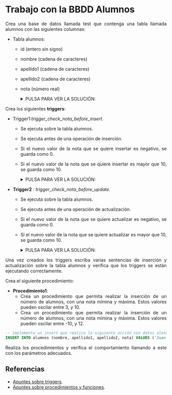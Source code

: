 <div align="justify">

# Trabajo con la BBDD Alumnos

Crea una base de datos llamada test que contenga una tabla llamada alumnos con las siguientes columnas:

- Tabla alumnos:
  - id (entero sin signo)
  - nombre (cadena de caracteres)
  - apellido1 (cadena de caracteres)
  - apellido2 (cadena de caracteres)
  - nota (número real)

    <details>
      <summary>PULSA PARA VER LA SOLUCIÓN:</summary>

      ```sql
      
        CREATE DATABASE test;

        USE test;

        CREATE TABLE alumnos (
            id INT UNSIGNED AUTO_INCREMENT PRIMARY KEY,
            nombre VARCHAR(50) NOT NULL,
            apellido1 VARCHAR(50) NOT NULL,
            apellido2 VARCHAR(50) NOT NULL,
            nota FLOAT NOT NULL
        );

      ```

    </details>  

Crea los siguientes __triggers__:
- Trigger1:_trigger_check_nota_before_insert_.
  - Se ejecuta sobre la tabla alumnos.
  - Se ejecuta antes de una operación de inserción.
  - Si el nuevo valor de la nota que se quiere insertar es negativo, se guarda como 0.
  - Si el nuevo valor de la nota que se quiere insertar es mayor que 10, se guarda como 10.

    <details>
      <summary>PULSA PARA VER LA SOLUCIÓN:</summary>

      ```sql
      CREATE TRIGGER trigger_check_nota_before_insert
      BEFORE INSERT ON alumnos
      FOR EACH ROW
      BEGIN
          IF NEW.nota < 0 THEN
              SET NEW.nota = 0;
          ELSEIF NEW.nota > 10 THEN
              SET NEW.nota = 10;
          END IF;
      END;
      ```

    </details>

- __Trigger2__ : _trigger_check_nota_before_update_.
  - Se ejecuta sobre la tabla alumnos.
  - Se ejecuta antes de una operación de actualización.
  - Si el nuevo valor de la nota que se quiere actualizar es negativo, se guarda como 0.
  - Si el nuevo valor de la nota que se quiere actualizar es mayor que 10, se guarda como 10.

    <details>
      <summary>PULSA PARA VER LA SOLUCIÓN:</summary>

      ```sql
      CREATE TRIGGER trigger_check_nota_before_update
      BEFORE UPDATE ON alumnos
      FOR EACH ROW
      BEGIN
          IF NEW.nota < 0 THEN
              SET NEW.nota = 0;
          ELSEIF NEW.nota > 10 THEN
              SET NEW.nota = 10;
          END IF;
      END;

      ```

    </details>

Una vez creados los triggers escriba varias sentencias de inserción y actualización sobre la tabla alumnos y verifica que los triggers se están ejecutando correctamente.

Crea el siguiente procedimiento:
- __Procedimiento1__:
  - Crea un procedimiento que permita realizar la inserción de un número de alumnos, con una nota mímina y máxima. Estos valores pueden oscilar entre 3, y 10.
  - Crea un procedimiento que permita realizar la inserción de un número de alumnos, con una nota mímina y máxima. Estos valores pueden oscilar entre -10, y 12.

```sql
-- implementa un insert que realice la siguiente acción con datos aleatorios
INSERT INTO alumnos (nombre, apellido1, apellido2, nota) VALUES ('Juan', 'Pérez', 'Gómez', -5);
```

Realiza los procedimientos y verifica el comportamiento llamando a este con los parámetros adecuados.

## Referencias

- [Apuntes sobre triggers](../../trigers.md).
- [Apuntes sobre procedimientos y funciones](../../procedimientos.md).

</div>